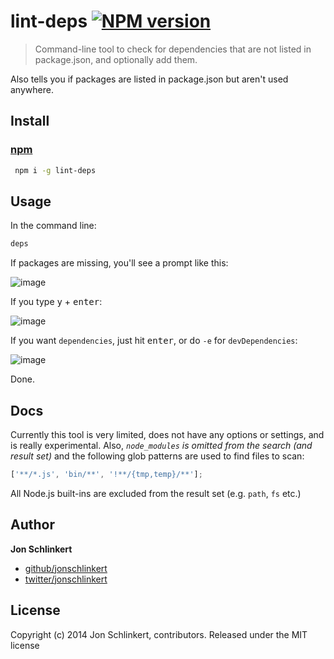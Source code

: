# lint-deps [![NPM version](https://badge.fury.io/js/lint-deps.png)](http://badge.fury.io/js/lint-deps)

> Command-line tool to check for dependencies that are not listed in package.json, and optionally add them.

Also tells you if packages are listed in package.json but aren't used anywhere.

## Install

### [npm](npmjs.org)

```bash
 npm i -g lint-deps
 ```

## Usage

In the command line:

```bash
deps
```

If packages are missing, you'll see a prompt like this:

![image](https://f.cloud.github.com/assets/383994/2192597/99266548-986a-11e3-98e2-5b6c4ff53719.png)

If you type <kbd>y</kbd> + <kbd>enter</kbd>:

![image](https://f.cloud.github.com/assets/383994/2192611/fa215b6e-986a-11e3-9eb9-f2b5875dbf82.png)

If you want `dependencies`, just hit <kbd>enter</kbd>, or do `-e` for `devDependencies`:

![image](https://f.cloud.github.com/assets/383994/2192633/6d5b7e3e-986b-11e3-9d91-26eb1b87cc3b.png)

Done.

## Docs

Currently this tool is very limited, does not have any options or settings, and is really experimental. Also, _`node_modules` is omitted from the search (and result set)_ and the following glob patterns are used to find files to scan:

```js
['**/*.js', 'bin/**', '!**/{tmp,temp}/**'];
```

All Node.js built-ins are excluded from the result set (e.g. `path`, `fs` etc.)

## Author

**Jon Schlinkert**

+ [github/jonschlinkert](https://github.com/jonschlinkert)
+ [twitter/jonschlinkert](http://twitter.com/jonschlinkert)

## License
Copyright (c) 2014 Jon Schlinkert, contributors.
Released under the MIT license